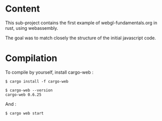 # Content

This sub-project contains the first example of webgl-fundamentals.org in rust, using webassembly.

The goal was to match closely the structure of the initial javascript code.

# Compilation

To compile by yourself, install cargo-web :

```
$ cargo install -f cargo-web
```

```
$ cargo-web --version
cargo-web 0.6.25
```

And :

```
$ cargo web start
```
